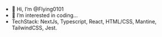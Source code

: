 - 👋 Hi, I’m @Flying0101
- 👀 I’m interested in coding...
- TechStack: NextJs, Typescript, React, HTML/CSS, Mantine, TailwindCSS, Jest.
